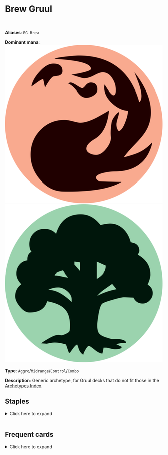<!-- This page is automatically generated by Myr: do not update it manually. -->
<!-- Changes directly applied here will be lost. -->
<!-- If you plan to update this page, please update the template at https://github.com/Pauperformance/pauperformance-bot -->
<!-- Templates can be found under pauperformance-bot/resources/templates/ -->
# Brew Gruul
<br/>

**Aliases**: `RG Brew`


**Dominant mana**: <img src="../resources/images/mana/R.png" class="dominant-mana-icon"/> <img src="../resources/images/mana/G.png" class="dominant-mana-icon"/>

**Type**: `Aggro`/`Midrange`/`Control`/`Combo`

**Description**: 
Generic archetype, for Gruul decks that do not fit those in the [Archetypes Index](../../pages/archetypes_index.html).


## **Staples**

<details>
  <summary>Click here to expand</summary>
<a href="https://scryfall.com/card/mh3/318/forest"><img src="https://cards.scryfall.io/normal/front/7/a/7ac34881-de32-42c7-af60-f992638e1da2.jpg" class="archetype-card rounded-image"/></a>
</details><br/>



## **Frequent cards**

<details>
  <summary>Click here to expand</summary>
<a href="https://scryfall.com/card/2xm/151/ancient-stirrings"><img src="https://cards.scryfall.io/normal/front/7/2/726039a0-6c0d-48ef-9b42-99de5d4e41d2.jpg" class="archetype-card rounded-image"/></a>
<a href="https://scryfall.com/card/clb/882/bojuka-bog"><img src="https://c1.scryfall.com/file/scryfall-cards/normal/front/f/8/f8f1c157-cebc-45fe-9caa-1ea4b305ccfc.jpg" class="archetype-card rounded-image"/></a>
<a href="https://scryfall.com/card/bro/197/boulderbranch-golem"><img src="https://cards.scryfall.io/normal/front/6/e/6e6e5338-9b95-4ac7-a57c-5efaa6423531.jpg" class="archetype-card rounded-image"/></a>
<a href="https://scryfall.com/card/jmp/462/chromatic-sphere"><img src="https://cards.scryfall.io/normal/front/e/d/edabc8b2-4413-48e4-8d6f-521b19d839a6.jpg" class="archetype-card rounded-image"/></a>
<a href="https://scryfall.com/card/tsr/263/chromatic-star"><img src="https://cards.scryfall.io/normal/front/c/2/c2e8d492-2c67-410b-b556-c157a14c4cec.jpg" class="archetype-card rounded-image"/></a>
<a href="https://scryfall.com/card/dmr/154/crop-rotation"><img src="https://cards.scryfall.io/normal/front/5/2/523414cb-f8db-407a-808a-01454e03d8b9.jpg" class="archetype-card rounded-image"/></a>
<a href="https://scryfall.com/card/2xm/255/expedition-map"><img src="https://cards.scryfall.io/normal/front/5/5/551c0a45-9515-4e51-84e5-79703832a661.jpg" class="archetype-card rounded-image"/></a>
<a href="https://scryfall.com/card/mbs/79/fangren-marauder"><img src="https://cards.scryfall.io/normal/front/f/5/f5cf62a2-d03a-495d-924a-bf79524175fa.jpg" class="archetype-card rounded-image"/></a>
<a href="https://scryfall.com/card/cmr/178/fiery-cannonade"><img src="https://cards.scryfall.io/normal/front/3/9/396f1cdf-712b-4518-a0e8-0039303dccdc.jpg" class="archetype-card rounded-image"/></a>
<a href="https://scryfall.com/card/a25/231/self-assembler"><img src="https://c1.scryfall.com/file/scryfall-cards/normal/front/d/8/d86ba613-29bd-45d8-b5ed-f8fe8323fe75.jpg" class="archetype-card rounded-image"/></a>
<a href="https://scryfall.com/card/cmm/6/ulamogs-crusher"><img src="https://cards.scryfall.io/normal/front/6/9/699c0f6f-b26b-4741-8140-8a6030cad127.jpg" class="archetype-card rounded-image"/></a>
<a href="https://scryfall.com/card/cmm/1051/urzas-mine"><img src="https://cards.scryfall.io/normal/front/3/9/396bbb7d-ae61-4d8d-b931-9ed2f712832e.jpg" class="archetype-card rounded-image"/></a>
<a href="https://scryfall.com/card/cmm/1052/urzas-power-plant"><img src="https://cards.scryfall.io/normal/front/b/0/b0449a19-37f7-4169-9e32-928db5ec76fe.jpg" class="archetype-card rounded-image"/></a>
<a href="https://scryfall.com/card/cmm/1053/urzas-tower"><img src="https://cards.scryfall.io/normal/front/1/e/1e9f09b3-dd2d-4ba9-a57e-4f3c1793f752.jpg" class="archetype-card rounded-image"/></a>
<a href="https://scryfall.com/card/emn/12/wretched-gryff"><img src="https://cards.scryfall.io/normal/front/9/d/9d65efec-018f-485c-906c-460379b4af87.jpg" class="archetype-card rounded-image"/></a>
</details><br/>








